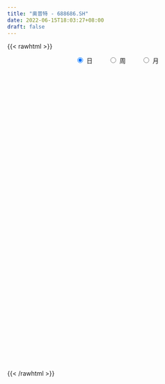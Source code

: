 ```yaml
---
title: "奥普特 - 688686.SH"
date: 2022-06-15T18:03:27+08:00
draft: false
---
```

{{< rawhtml >}}
    <div style="text-align: center">
        <label style="padding: 1rem;"><input style="margin-right: .5rem" type="radio" name="period" value="D" checked onclick="period_change(this)">日</label>
        <label style="padding: 1rem;"><input style="margin-right: .5rem" type="radio" name="period" value="W" onclick="period_change(this)">周</label>
        <label style="padding: 1rem;"><input style="margin-right: .5rem" type="radio" name="period" value="M" onclick="period_change(this)">月</label>
    </div>
    <div id="chart" style="height: 700px;"></div> 
    <script type="text/javascript">
        const D_v = [129041.72,62661.3,40183.64,21875.21,41285.58,20794.41,17945.43,27400.23,20735.8,15714.64,16660.64,13279.46,15153.42,12231.21,9254.57,10518.66,11655.04,10140.25,12284.1,5892.49,6104.56,8802.9,8921.43,9366.75,14450.76,8883.86,6485.71,5726.19,4905.38,6409.66,12415.19,9431.54,7528.2,8249.23,7526.27,7576.06,4544.16,8382.56,6016.47,5689.46,4397.73,9192.12,7535.95,5767.75,3700.4,11781.67,3332.4,3712.0,2626.06,3632.55,2424.26,2604.3,2489.88,3457.02,2343.24,3796.24,1440.36,2004.49,2190.74,2110.84,2119.25,1754.19,4476.03,3640.19,1977.71,3611.03,1423.45,1791.12,2983.39,2169.77,3820.38,4618.38,2662.09,3095.11,10027.67,8935.02,5169.81,3696.57,7262.75,5376.65,7781.89,6767.16,4825.1,5610.87,5864.4,5975.76,4032.63,7340.78,3129.71,3007.65,2644.1,3073.56,3570.49,4450.12,4351.81,6193.19,5947.71,5060.28,4762.73,8066.5,4481.57,3810.69,2955.13,3733.96,3169.57,2418.43,2650.15,4388.27,2578.85,5516.89,4680.65,6659.04,4850.13,4272.58,3366.14,3447.49,6123.15,3478.51,3090.1,7128.72,5481.04,3891.7,6214.6,5378.89,3800.16,3992.85,5135.94,15775.53,7763.5,7075.0,7982.05,5713.21,8111.19,8560.48,5795.95,5612.41,6143.63,7220.48,8824.24,6530.58,4623.72,6844.73,8132.8,7588.41,5168.32,2643.66,3225.88,4204.15,6619.06,5146.61,4627.14,3337.14,4028.54,2800.41,3616.13,3295.38,5903.85,6522.66,3070.65,2129.88,4999.5,4240.45,4597.02,4978.2,3377.05,2982.21,4438.9,2606.77,6194.88,4438.21,2889.52,2530.87,1859.25,2761.92,3478.22,7118.58,2593.83,2273.57,1320.84,2128.8,1527.72,2535.72,1287.54,2208.32,1527.2,2178.31,1568.72,1359.23,2609.06,1745.93,1630.19,2829.21,4636.82,2268.42,10628.2,6002.99,6902.48,3728.44,2341.06,3687.93,4710.26,1876.79,3829.8,5022.76,2618.5,1788.72,1656.02,2929.17,2362.88,2639.19,1878.09,1519.16,1732.49,2083.23,2767.43,7198.29,6518.39,2303.93,2377.12,8960.37,4527.47,4140.35,3928.83,4168.21,3525.96,3702.27,3645.08,5051.84,8512.87,5534.42,2283.57,2441.63,2057.24,3264.84,2318.02,3152.36,1347.59,1591.81,2955.6,1963.22,1518.42,2050.43,1630.46,1741.0,1792.12,6138.42,2645.51,3370.64,4103.53,3391.64,3638.07,2726.08,2177.75,2423.26,2432.23,1428.82,2320.32,2194.89,1912.06,1686.68,1303.23,1623.84,1673.26,1171.04,1568.35,1701.99,1538.44,1617.11,2882.96,2317.04,1132.91,1878.59,4604.09,5059.08,5435.9,10001.3,6840.24,2634.24,2217.13,1627.99,1552.62,3615.36,2457.57,3144.85,3701.87,2417.42,2253.04,2629.06,1539.92,2896.91,2713.04,2248.25,1714.7,2337.67,1412.59,1682.41,2121.95,2188.14,2237.13,2457.49,2897.85,2135.31,2016.14,3105.97,1924.04,1173.63,1824.97,1854.95,1272.32,1208.66,1237.87,1335.62,1582.88,1299.96,1661.95,1550.37,2884.05,2635.15,2376.09,1890.06,2367.2,2984.76,2304.33,1706.64,2776.66,5144.75,3992.22,2669.59,2701.16,3022.81,2075.31,2099.63,2549.66,2147.36,3197.02,2122.51,2123.63,3040.88,7565.7,7876.41,4411.18,6297.51,5648.47,5242.31,5617.91,3866.03,3775.16,3354.35,3277.45,4090.88]
const D_histogram = [0.0,2.6165242165,4.9685414891,6.3373009877,10.0923518657,11.9259705095,12.5449268998,10.5010159543,11.151533313,10.6488981955,8.1555959067,6.8815685685,7.5460521628,6.6931826668,5.371824774,3.5592192405,1.3775598194,-1.2298755839,0.3110935591,-0.423269796,-1.8416737438,-4.0991117621,-5.8281262664,-6.1328400841,-7.8186959037,-8.049556101,-8.630312283,-8.2455840007,-8.1735051516,-6.4969200973,-3.1212930596,-1.5321995452,-0.2326414615,0.7859378465,0.9350415412,0.0697401759,-0.6324824438,-1.4507842481,-1.3230576762,-2.1440646658,-3.5468938867,-7.0707240138,-10.7818052686,-12.1064646112,-12.2882415484,-10.1806925081,-9.0350768961,-8.3033775803,-6.6131202887,-5.8774370234,-5.3855170296,-4.8352575315,-4.5674763176,-5.3750979978,-5.2648060581,-3.445945829,-2.5409808931,-1.8356613549,-1.1733940615,0.0629174006,0.9469646242,1.5502307278,2.7790007424,4.2205864024,4.3938125088,3.07776935,2.600568756,2.4646485045,3.0700014414,4.0629486982,4.6472069576,4.2620871628,4.1949997402,4.1591075615,7.3656201797,9.8706533877,11.5588358721,11.7203608476,10.3767319764,9.1039621918,9.9484254367,8.6859667511,7.573723569,5.6228185819,5.7660811156,4.4871099145,3.8426115353,4.1332718507,4.2132203299,3.8345983468,3.3602654354,2.1271151706,0.991880732,1.3499006833,0.5575174383,0.6287385654,-0.5412383067,-0.2248989246,-0.5067907378,-3.2249749185,-5.4026170822,-6.7116610884,-6.7216414673,-7.5742117318,-7.1507224879,-6.5581008573,-6.9477260422,-5.417006541,-4.7990955944,-2.5992250093,-1.1617906589,1.3619817796,3.4669604319,4.3839054418,4.7330034036,5.371650779,7.0216384357,7.1736140644,6.7375957076,7.4759875626,5.3566786951,3.4200700593,0.8454773601,-0.0488770773,-1.3274946462,-3.383175833,-3.5168254571,-8.2841173681,-11.7129700714,-13.5597661037,-15.2655669011,-15.099521146,-15.0881004151,-12.3816060841,-10.3529522626,-9.4924174742,-8.4513074533,-7.0764220115,-7.0843689398,-5.0024053349,-3.7102248887,-0.8172245999,1.4583481669,3.6959287049,4.5140035016,4.4166280357,5.0423846166,5.5154951048,6.1191247684,5.8042590843,4.2424223029,3.4122157708,1.9397319806,0.7252109237,0.4376608641,-0.3224749169,2.0587785318,4.65212185,5.9925094896,5.7839871877,7.6592524455,9.3036145137,7.5043245723,5.8510746114,4.6709293094,2.528359378,0.5604765713,-0.0626317915,0.3328971021,0.8610190072,1.253699899,0.662468223,0.4329913143,0.3876911319,-1.4507422408,-2.8857953685,-4.9000813516,-5.6398838619,-6.284191679,-5.6328999244,-5.492096895,-5.5710335174,-5.0114329966,-4.8136368395,-4.1393777191,-4.4253494068,-4.1897957933,-3.6620677739,-1.5027220111,-0.8006693562,-0.4426443854,0.5473588349,-0.5102810544,-2.0250966852,-5.4974222254,-8.0729142965,-10.2366492486,-11.2946160849,-11.0352174847,-9.2799680706,-7.8086429745,-6.0723629422,-3.765369452,-1.0841065142,0.6802314253,1.7834767641,2.963124189,3.7608583573,4.300735227,4.8948829563,4.7666243168,4.4188364988,4.1209398699,3.9352045166,3.4599673042,4.5216816071,5.4488330751,5.4131170867,4.8157596172,5.7878427286,5.5198811801,4.3836141113,2.7858690034,1.6189291554,0.5165639713,-0.7682379813,-1.1907981753,-0.6957830616,-0.7980929734,-0.0518858734,0.1577771828,-0.3745988253,-0.2909554504,-0.9155685127,-1.6480536008,-1.5450961736,-1.2860503886,-0.988959485,-1.5084195186,-2.0865359795,-1.8029027033,-1.63190643,-0.8992148487,-0.1979910323,0.2289449389,-0.223703431,-0.742656252,-1.4491307891,-1.5422957574,-1.5764174862,-1.4424295667,-1.4550607681,-1.2939590462,-0.6822928266,-0.0133748539,0.3966542153,0.3712148598,-0.1015405673,-0.0580954344,-0.3454673696,-0.3865479587,-0.6875908914,-0.7998202997,-0.6513435748,-0.2500336523,0.5164706516,0.6568379418,0.4354662818,-0.0600982657,0.1780010928,0.2772133581,0.3811822135,-0.0970128141,-0.6959134128,-1.3023887235,-0.0830218118,1.5003432629,2.4021852716,3.1291591446,3.3796468737,3.4689162458,2.9116735722,2.5544402329,1.5817869356,0.8311023005,0.3444314006,0.0422226695,-0.5223776867,-1.2506464439,-2.4635829675,-2.9831918846,-2.5402497164,-2.2657539793,-2.085640958,-1.8296127352,-1.1848947255,-1.1738722784,-0.9184872643,-1.0783630186,-1.4806574759,-0.6836623909,-0.1975564238,0.2722364079,0.7716507009,1.0370541049,1.0993023479,0.4508983261,0.1960510481,-0.2708223475,-0.2736918045,-0.5669754553,-0.4825301121,-0.5781969955,-0.5653563621,-0.7391605403,-1.0083052691,-1.6730739691,-2.4176007044,-2.288171301,-1.8914160099,-0.6275594917,0.846921977,2.0927581253,2.5763732987,3.1464379529,4.4554101448,5.0663944218,5.1312232358,5.0351972617,4.7993612213,4.4990171455,4.0826826124,3.8065546568,3.2533240167,2.4433360944,1.8437142884,1.4382765718,1.5209697168,2.9401257104,4.2664419772,5.1623932502,6.2250917693,6.6236041571,7.0184685105,5.9039914208,4.6925572594,3.9734928616,3.1245291435,2.436384396,1.3473192192]
const D_fast = [0.0,3.2706552707,6.8648079155,9.817892661,16.0960315054,20.9111427766,24.6663308918,25.247673935,28.6860746219,30.8456640533,30.3912607411,30.8376255451,33.3886221801,34.2090483508,34.2306466515,33.3078459281,31.4705764619,28.5556721626,30.1744146954,29.3342338913,27.4554115076,24.1731955487,20.9871494778,19.149225639,15.5086958436,13.2654466209,10.5271123682,8.8504446504,6.8791472116,6.9315022415,9.5268060143,10.7328496424,11.9742473608,13.1893111303,13.5721752104,12.724308889,11.8639656584,10.6829677921,10.4799299449,9.1229067888,6.8333540963,1.5418429658,-4.8646896062,-9.2159651016,-12.4698024258,-12.9074265127,-14.0205801247,-15.3647252039,-15.3277479845,-16.0614239751,-16.9158832387,-17.5744381234,-18.4485259889,-20.5999221686,-21.8058317434,-20.8484579715,-20.5787382589,-20.3323340594,-19.9634152813,-18.7113744691,-17.5905860895,-16.5997623039,-14.6762421038,-12.1795098432,-10.9078306095,-11.4544314309,-11.2814898358,-10.8012479613,-9.428394664,-7.4197102326,-5.6736502339,-4.9932482379,-4.0115857255,-3.0077010138,2.0402166494,7.0129132043,11.5908046567,14.6824198441,15.932973967,16.9361947304,20.2677643344,21.1767973366,21.9579850467,21.4127847051,22.9975675177,22.8403737953,23.1565282999,24.4805065779,25.6137601396,26.1937877433,26.5595211907,25.8581497185,24.9708854629,25.666380585,25.0133766997,25.2417824681,23.9364960193,24.1966106703,23.7880211726,20.2635932623,16.7352968281,13.7483375497,12.057946804,9.3118236065,7.9476322284,6.9007286447,4.7741719492,4.9506398152,4.3687768633,5.9188411959,7.0658278817,9.9300957651,12.9018145253,14.9147358957,16.4470847083,18.4286447786,21.8340420441,23.779421189,25.027801759,27.6351905047,26.855051311,25.77346019,23.4102368308,22.503663124,20.8931718937,17.9916967486,16.9788407603,10.1405195072,3.7834242861,-1.4533132722,-6.9755057949,-10.5843403263,-14.3449446991,-14.7338518892,-15.2934361334,-16.8060057135,-17.8777225559,-18.2719426169,-20.0509817803,-19.219619509,-18.854995285,-16.1663011461,-13.5261413377,-10.3645786235,-8.4180029514,-7.4112214083,-5.5248686733,-3.6728844089,-1.5394735532,-0.4032744662,-0.9045056719,-0.8816582613,-1.8692090563,-2.9024273823,-3.0805622259,-3.9213167361,-1.0253686545,2.7310051263,5.5695201383,6.8069946333,10.5970730025,14.5673386991,14.6441299008,14.4536485927,14.441235618,12.9307555311,11.1029918672,10.4642255566,10.9429787257,11.6863553826,12.3924612491,11.9668466288,11.8456175488,11.8972401494,9.6961212165,7.5396192467,4.3003129256,2.1505394499,-0.064816287,-0.8217495134,-2.0539707078,-3.5256657096,-4.2189234379,-5.2245364907,-5.5851218,-6.9774308395,-7.7893261743,-8.1771150984,-6.3934498383,-5.8915645225,-5.644200648,-4.517357719,-5.7025678719,-7.723657674,-12.5703387706,-17.1640594158,-21.8869566801,-25.7685775375,-28.2679833086,-28.8327259121,-29.3135615596,-29.0953722629,-27.7297211357,-25.3194848265,-23.3850890307,-21.8359745008,-19.9155460287,-18.177597271,-16.5625365945,-14.7446681261,-13.6812706865,-12.9243493798,-12.1920110412,-11.3939452654,-11.0041906518,-8.812055947,-6.5226962103,-5.205132927,-4.5985504922,-2.1795066986,-1.0674979521,-1.1078614931,-2.0091393502,-2.7713469094,-3.7445711006,-5.2214325485,-5.9416922863,-5.620622938,-5.9224560932,-5.1892204616,-4.9401131096,-5.5661388241,-5.5552343117,-6.4087395022,-7.5532379905,-7.8365546068,-7.8990214189,-7.8491703865,-8.7457352998,-9.8454857555,-10.0125781552,-10.2495584894,-9.7416706203,-9.0899445619,-8.605772356,-9.1143465837,-9.8189634677,-10.887720702,-11.3664596097,-11.79468571,-12.0213051822,-12.3977015757,-12.5600896153,-12.1189966023,-11.4534223431,-10.9442297201,-10.8768653606,-11.3750059295,-11.3460846553,-11.7198234329,-11.8575410116,-12.3304816672,-12.6426661504,-12.6570253193,-12.3182238098,-11.422601843,-11.1180250673,-11.2305301569,-11.7411192708,-11.4585196391,-11.2900040343,-11.0907396256,-11.5931878566,-12.3660668085,-13.2981393001,-12.0995278413,-10.1410769509,-8.6386886243,-7.1294249652,-6.0340255176,-5.0775270842,-4.9068513646,-4.6254746458,-5.2026812091,-5.7455902692,-6.1461533188,-6.4378063826,-7.1330011604,-8.1739315287,-10.0027637941,-11.2681706824,-11.4602909433,-11.752233701,-12.0935309192,-12.2949058802,-11.9464115518,-12.2288571744,-12.2030939763,-12.6325604853,-13.4050193116,-12.7789398243,-12.3422229631,-11.8043710295,-11.1120440612,-10.587377131,-10.250303301,-10.7859827413,-10.9918172573,-11.5263962398,-11.5976886479,-12.0327161625,-12.0689033473,-12.3091194796,-12.4376179368,-12.7962122501,-13.3174332961,-14.4004704883,-15.7493973998,-16.1920108216,-16.268109533,-15.1611428877,-13.4749309247,-11.7059052452,-10.578196747,-9.2215226046,-6.7986978765,-4.921114994,-3.5734803711,-2.4107070298,-1.4467027649,-0.6222925543,-0.0179564343,0.6575542743,0.9176546384,0.7185007397,0.5798075058,0.5339389321,0.9968745063,3.1510619275,5.5439886886,7.7305382742,10.3495097356,12.4039231627,14.5534046437,14.9149254092,14.8766305627,15.1509393802,15.0831079481,15.0040592995,14.2518239276]
const D_slow = [0.0,0.6541310541,1.8962664264,3.4805916733,6.0036796397,8.9851722671,12.1214039921,14.7466579806,17.5345413089,20.1967658578,22.2356648345,23.9560569766,25.8425700173,27.515865684,28.8588218775,29.7486266876,30.0930166425,29.7855477465,29.8633211363,29.7575036873,29.2970852513,28.2723073108,26.8152757442,25.2820657232,23.3273917473,21.315002722,19.1574246512,17.0960286511,15.0526523632,13.4284223388,12.6480990739,12.2650491876,12.2068888223,12.4033732839,12.6371336692,12.6545687131,12.4964481022,12.1337520402,11.8029876211,11.2669714547,10.380247983,8.6125669795,5.9171156624,2.8904995096,-0.1815608775,-2.7267340045,-4.9855032286,-7.0613476236,-8.7146276958,-10.1839869517,-11.5303662091,-12.7391805919,-13.8810496713,-15.2248241708,-16.5410256853,-17.4025121425,-18.0377573658,-18.4966727045,-18.7900212199,-18.7742918697,-18.5375507137,-18.1499930317,-17.4552428462,-16.4000962456,-15.3016431184,-14.5322007809,-13.8820585919,-13.2658964657,-12.4983961054,-11.4826589308,-10.3208571914,-9.2553354007,-8.2065854657,-7.1668085753,-5.3254035304,-2.8577401834,0.0319687846,2.9620589965,5.5562419906,7.8322325386,10.3193388977,12.4908305855,14.3842614777,15.7899661232,17.2314864021,18.3532638807,19.3139167646,20.3472347273,21.4005398097,22.3591893964,23.1992557553,23.7310345479,23.9790047309,24.3164799018,24.4558592613,24.6130439027,24.477734326,24.4215095949,24.2948119104,23.4885681808,22.1379139102,20.4599986381,18.7795882713,16.8860353383,15.0983547164,13.458829502,11.7218979915,10.3676463562,9.1678724576,8.5180662053,8.2276185406,8.5681139855,9.4348540934,10.5308304539,11.7140813048,13.0569939995,14.8124036085,16.6058071246,18.2902060514,20.1592029421,21.4983726159,22.3533901307,22.5647594707,22.5525402014,22.2206665398,21.3748725816,20.4956662173,18.4246368753,15.4963943574,12.1064528315,8.2900611062,4.5151808197,0.743155716,-2.3522458051,-4.9404838707,-7.3135882393,-9.4264151026,-11.1955206055,-12.9666128404,-14.2172141741,-15.1447703963,-15.3490765463,-14.9844895046,-14.0605073283,-12.9320064529,-11.827849444,-10.5672532899,-9.1883795137,-7.6585983216,-6.2075335505,-5.1469279748,-4.2938740321,-3.8089410369,-3.627638306,-3.51822309,-3.5988418192,-3.0841471863,-1.9211167238,-0.4229893513,1.0230074456,2.937820557,5.2637241854,7.1398053285,8.6025739813,9.7703063086,10.4023961531,10.542515296,10.5268573481,10.6100816236,10.8253363754,11.1387613501,11.3043784059,11.4126262345,11.5095490175,11.1468634573,10.4254146151,9.2003942772,7.7904233118,6.219375392,4.8111504109,3.4381261872,2.0453678078,0.7925095587,-0.4108996512,-1.445744081,-2.5520814327,-3.599530381,-4.5150473245,-4.8907278272,-5.0908951663,-5.2015562626,-5.0647165539,-5.1922868175,-5.6985609888,-7.0729165452,-9.0911451193,-11.6503074314,-14.4739614527,-17.2327658239,-19.5527578415,-21.5049185851,-23.0230093207,-23.9643516837,-24.2353783122,-24.0653204559,-23.6194512649,-22.8786702177,-21.9384556283,-20.8632718216,-19.6395510825,-18.4478950033,-17.3431858786,-16.3129509111,-15.329149782,-14.4641579559,-13.3337375541,-11.9715292854,-10.6182500137,-9.4143101094,-7.9673494272,-6.5873791322,-5.4914756044,-4.7950083536,-4.3902760647,-4.2611350719,-4.4531945672,-4.750894111,-4.9248398764,-5.1243631198,-5.1373345881,-5.0978902924,-5.1915399988,-5.2642788614,-5.4931709895,-5.9051843897,-6.2914584331,-6.6129710303,-6.8602109015,-7.2373157812,-7.758949776,-8.2096754519,-8.6176520594,-8.8424557716,-8.8919535296,-8.8347172949,-8.8906431527,-9.0763072157,-9.4385899129,-9.8241638523,-10.2182682238,-10.5788756155,-10.9426408075,-11.2661305691,-11.4367037757,-11.4400474892,-11.3408839354,-11.2480802204,-11.2734653623,-11.2879892209,-11.3743560633,-11.4709930529,-11.6428907758,-11.8428458507,-12.0056817444,-12.0681901575,-11.9390724946,-11.7748630091,-11.6659964387,-11.6810210051,-11.6365207319,-11.5672173924,-11.471921839,-11.4961750425,-11.6701533957,-11.9957505766,-12.0165060295,-11.6414202138,-11.0408738959,-10.2585841098,-9.4136723914,-8.5464433299,-7.8185249369,-7.1799148786,-6.7844681447,-6.5766925696,-6.4905847195,-6.4800290521,-6.6106234738,-6.9232850847,-7.5391808266,-8.2849787978,-8.9200412269,-9.4864797217,-10.0078899612,-10.465293145,-10.7615168264,-11.054984896,-11.284606712,-11.5541974667,-11.9243618357,-12.0952774334,-12.1446665393,-12.0766074374,-11.8836947621,-11.6244312359,-11.3496056489,-11.2368810674,-11.1878683054,-11.2555738922,-11.3239968434,-11.4657407072,-11.5863732352,-11.7309224841,-11.8722615746,-12.0570517097,-12.309128027,-12.7273965193,-13.3317966954,-13.9038395206,-14.3766935231,-14.533583396,-14.3218529017,-13.7986633704,-13.1545700457,-12.3679605575,-11.2541080213,-9.9875094158,-8.7047036069,-7.4459042915,-6.2460639861,-5.1213096998,-4.1006390467,-3.1490003825,-2.3356693783,-1.7248353547,-1.2639067826,-0.9043376397,-0.5240952105,0.2109362171,1.2775467114,2.568145024,4.1244179663,5.7803190056,7.5349361332,9.0109339884,10.1840733033,11.1774465187,11.9585788045,12.5676749035,12.9045047083]
const D_data = [['2020-12-31', 200.11, 216.8, 200.11, 238.8],['2021-01-04', 222.0, 257.8, 221.0, 277.77],['2021-01-05', 263.0, 271.2, 262.8, 297.77],['2021-01-06', 272.43, 273.9, 263.13, 295.0],['2021-01-07', 263.0, 325.0, 263.0, 337.99],['2021-01-08', 322.99, 326.0, 302.26, 337.99],['2021-01-11', 330.1, 328.77, 306.1, 332.99],['2021-01-12', 326.0, 302.7, 295.0, 326.0],['2021-01-13', 303.0, 343.7, 300.0, 344.47],['2021-01-14', 338.0, 341.1, 323.28, 357.1],['2021-01-15', 344.0, 318.6, 310.13, 358.16],['2021-01-18', 315.0, 333.0, 305.0, 334.27],['2021-01-19', 328.99, 365.0, 320.0, 368.0],['2021-01-20', 360.0, 355.0, 346.0, 371.3],['2021-01-21', 354.83, 352.1, 343.06, 368.58],['2021-01-22', 354.97, 345.21, 333.0, 367.9],['2021-01-25', 340.02, 336.0, 325.08, 347.79],['2021-01-26', 336.8, 322.0, 307.2, 342.6],['2021-01-27', 319.0, 375.0, 315.0, 377.04],['2021-01-28', 371.44, 352.88, 347.1, 377.0],['2021-01-29', 357.8, 341.77, 326.0, 358.45],['2021-02-01', 340.98, 323.0, 317.4, 342.9],['2021-02-02', 325.41, 318.75, 315.1, 335.8],['2021-02-03', 315.56, 330.0, 311.94, 333.02],['2021-02-04', 333.0, 305.15, 280.38, 333.0],['2021-02-05', 299.99, 315.0, 290.0, 322.87],['2021-02-08', 314.0, 304.6, 295.0, 315.0],['2021-02-09', 306.0, 311.98, 303.01, 324.89],['2021-02-10', 316.68, 305.0, 295.55, 317.0],['2021-02-18', 304.0, 326.0, 300.0, 337.0],['2021-02-19', 332.0, 359.01, 330.0, 375.0],['2021-02-22', 363.12, 350.0, 329.1, 373.12],['2021-02-23', 349.52, 355.25, 335.23, 367.88],['2021-02-24', 348.31, 360.0, 340.63, 373.0],['2021-02-25', 353.0, 354.75, 346.0, 363.0],['2021-02-26', 348.8, 342.3, 333.41, 352.98],['2021-03-01', 339.44, 341.66, 334.0, 356.33],['2021-03-02', 342.1, 337.0, 335.22, 346.9],['2021-03-03', 337.0, 347.58, 314.0, 350.0],['2021-03-04', 347.0, 334.06, 324.39, 347.58],['2021-03-05', 332.0, 319.99, 318.04, 343.0],['2021-03-08', 310.01, 277.12, 272.87, 324.0],['2021-03-09', 275.0, 249.0, 242.11, 279.99],['2021-03-10', 254.87, 256.68, 246.8, 262.16],['2021-03-11', 258.47, 257.31, 247.43, 260.02],['2021-03-12', 258.43, 282.0, 258.43, 282.97],['2021-03-15', 276.34, 270.5, 263.6, 276.34],['2021-03-16', 270.51, 262.58, 258.11, 272.97],['2021-03-17', 258.8, 274.05, 252.33, 276.0],['2021-03-18', 273.99, 262.3, 256.7, 274.99],['2021-03-19', 260.35, 256.5, 250.0, 262.49],['2021-03-22', 252.01, 254.22, 245.13, 262.19],['2021-03-23', 256.25, 247.22, 246.75, 259.99],['2021-03-24', 245.43, 226.2, 222.9, 250.97],['2021-03-25', 224.96, 229.27, 218.05, 232.99],['2021-03-26', 225.0, 250.0, 225.0, 252.0],['2021-03-29', 250.0, 241.0, 240.12, 250.0],['2021-03-30', 244.08, 238.5, 234.03, 245.01],['2021-03-31', 238.4, 237.8, 235.22, 247.9],['2021-04-01', 240.99, 247.02, 239.99, 248.88],['2021-04-02', 248.99, 246.1, 244.51, 250.93],['2021-04-06', 250.0, 245.0, 241.95, 252.99],['2021-04-07', 247.0, 257.01, 241.9, 259.99],['2021-04-08', 261.0, 267.32, 253.06, 271.93],['2021-04-09', 271.98, 257.0, 254.0, 271.98],['2021-04-12', 263.0, 236.1, 235.62, 263.0],['2021-04-13', 236.54, 242.0, 233.36, 245.0],['2021-04-14', 242.0, 244.71, 236.02, 247.37],['2021-04-15', 245.0, 255.66, 240.01, 258.0],['2021-04-16', 259.0, 266.01, 251.08, 268.49],['2021-04-19', 268.21, 267.11, 256.31, 270.46],['2021-04-20', 269.87, 257.68, 257.02, 276.86],['2021-04-21', 255.0, 262.59, 250.09, 266.31],['2021-04-22', 261.9, 264.96, 256.13, 267.51],['2021-04-23', 285.0, 317.95, 285.0, 317.95],['2021-04-26', 325.0, 331.0, 314.95, 334.9],['2021-04-27', 329.0, 340.55, 322.06, 345.0],['2021-04-28', 337.0, 336.0, 333.32, 348.88],['2021-04-29', 337.36, 323.41, 321.54, 344.0],['2021-04-30', 325.99, 325.98, 320.51, 335.0],['2021-05-06', 332.5, 360.31, 330.18, 375.5],['2021-05-07', 363.91, 341.88, 335.97, 369.99],['2021-05-10', 339.6, 345.77, 333.7, 354.69],['2021-05-11', 336.86, 334.4, 326.63, 346.66],['2021-05-12', 329.85, 362.68, 329.85, 368.0],['2021-05-13', 356.01, 348.43, 343.0, 360.0],['2021-05-14', 348.43, 357.2, 348.0, 360.79],['2021-05-17', 361.02, 374.0, 355.12, 386.98],['2021-05-18', 372.0, 378.7, 370.14, 382.55],['2021-05-19', 375.15, 378.5, 367.31, 391.87],['2021-05-20', 376.0, 381.13, 375.0, 388.0],['2021-05-21', 384.99, 372.54, 367.39, 384.99],['2021-05-24', 374.0, 372.0, 356.58, 375.6],['2021-05-25', 370.0, 393.0, 370.0, 397.14],['2021-05-26', 393.54, 381.65, 380.0, 395.99],['2021-05-27', 382.88, 394.5, 380.0, 412.68],['2021-05-28', 397.59, 379.5, 377.01, 397.59],['2021-05-31', 379.5, 399.0, 373.0, 401.0],['2021-06-01', 399.01, 394.78, 389.3, 413.0],['2021-06-02', 395.41, 358.01, 355.6, 396.0],['2021-06-03', 358.08, 351.29, 349.11, 363.35],['2021-06-04', 347.77, 350.89, 343.37, 364.8],['2021-06-07', 350.89, 361.0, 348.17, 365.0],['2021-06-08', 362.01, 344.9, 342.0, 366.0],['2021-06-09', 343.98, 356.1, 340.0, 361.8],['2021-06-10', 350.08, 357.51, 350.08, 366.99],['2021-06-11', 360.5, 342.12, 341.04, 360.5],['2021-06-15', 342.11, 365.9, 342.11, 373.57],['2021-06-16', 365.94, 357.58, 356.0, 370.0],['2021-06-17', 355.0, 383.35, 355.0, 389.87],['2021-06-18', 387.98, 383.35, 376.97, 390.0],['2021-06-21', 383.77, 409.0, 383.0, 412.27],['2021-06-22', 408.99, 419.54, 398.99, 420.27],['2021-06-23', 418.21, 417.43, 407.3, 428.88],['2021-06-24', 415.0, 419.0, 413.0, 430.6],['2021-06-25', 418.0, 431.14, 410.0, 436.0],['2021-06-28', 431.17, 457.0, 427.5, 462.75],['2021-06-29', 454.26, 451.06, 441.51, 460.31],['2021-06-30', 456.0, 451.0, 443.48, 459.21],['2021-07-01', 452.45, 475.0, 440.78, 482.0],['2021-07-02', 470.75, 443.56, 433.11, 475.0],['2021-07-05', 439.76, 441.5, 434.02, 453.4],['2021-07-06', 441.5, 426.18, 411.55, 458.06],['2021-07-07', 427.99, 441.37, 421.02, 447.8],['2021-07-08', 446.19, 433.3, 426.01, 446.19],['2021-07-09', 427.0, 415.73, 409.11, 432.9],['2021-07-12', 415.73, 434.1, 405.11, 440.0],['2021-07-13', 434.0, 360.75, 349.58, 439.0],['2021-07-14', 359.11, 349.67, 343.12, 360.74],['2021-07-15', 349.02, 347.0, 339.25, 354.97],['2021-07-16', 347.33, 329.0, 324.51, 348.97],['2021-07-19', 327.0, 337.0, 327.0, 345.87],['2021-07-20', 335.0, 323.79, 317.0, 337.21],['2021-07-21', 323.67, 353.8, 321.0, 354.85],['2021-07-22', 353.0, 348.5, 336.2, 355.01],['2021-07-23', 348.0, 332.85, 326.0, 348.04],['2021-07-26', 335.8, 331.87, 321.0, 335.8],['2021-07-27', 326.0, 334.9, 325.02, 353.0],['2021-07-28', 335.47, 313.86, 310.4, 336.8],['2021-07-29', 320.6, 338.89, 320.6, 342.0],['2021-07-30', 341.66, 332.55, 326.26, 343.0],['2021-08-02', 334.0, 359.98, 333.0, 362.0],['2021-08-03', 358.44, 364.36, 354.8, 380.59],['2021-08-04', 365.84, 376.13, 363.01, 393.0],['2021-08-05', 373.29, 368.0, 361.8, 381.71],['2021-08-06', 368.0, 360.3, 358.88, 372.82],['2021-08-09', 360.0, 373.0, 351.11, 375.52],['2021-08-10', 372.0, 376.9, 366.35, 381.8],['2021-08-11', 373.0, 384.93, 371.5, 392.59],['2021-08-12', 385.0, 378.0, 377.09, 397.0],['2021-08-13', 378.0, 360.5, 355.54, 378.0],['2021-08-16', 358.02, 365.58, 353.25, 370.0],['2021-08-17', 363.5, 352.85, 345.47, 365.77],['2021-08-18', 349.34, 349.33, 341.18, 355.69],['2021-08-19', 350.0, 356.83, 339.8, 358.5],['2021-08-20', 363.09, 347.6, 341.1, 364.02],['2021-08-23', 353.89, 391.6, 348.3, 393.0],['2021-08-24', 396.61, 410.1, 385.02, 411.98],['2021-08-25', 400.11, 409.18, 400.11, 416.85],['2021-08-26', 407.01, 397.61, 393.72, 410.29],['2021-08-27', 403.77, 433.94, 398.05, 438.0],['2021-08-30', 434.0, 448.0, 420.0, 462.5],['2021-08-31', 439.8, 412.05, 407.73, 447.1],['2021-09-01', 417.55, 411.0, 393.2, 424.6],['2021-09-02', 408.0, 414.78, 402.2, 429.98],['2021-09-03', 409.33, 398.03, 393.86, 419.11],['2021-09-06', 404.55, 391.8, 389.5, 406.99],['2021-09-07', 392.99, 403.33, 390.0, 406.0],['2021-09-08', 400.29, 417.1, 400.0, 435.0],['2021-09-09', 417.12, 423.28, 414.55, 437.93],['2021-09-10', 424.55, 426.5, 413.0, 433.0],['2021-09-13', 425.01, 416.0, 411.0, 432.57],['2021-09-14', 409.0, 420.37, 409.0, 435.0],['2021-09-15', 420.0, 423.9, 419.2, 435.9],['2021-09-16', 419.08, 397.5, 395.51, 427.86],['2021-09-17', 398.98, 393.47, 350.85, 416.43],['2021-09-22', 379.0, 375.12, 374.01, 389.0],['2021-09-23', 384.0, 380.6, 371.8, 384.0],['2021-09-24', 380.6, 374.25, 372.45, 383.99],['2021-09-27', 379.98, 386.51, 370.0, 395.96],['2021-09-28', 383.0, 378.38, 375.49, 392.25],['2021-09-29', 365.12, 371.74, 365.12, 386.0],['2021-09-30', 371.64, 377.0, 369.0, 379.0],['2021-10-08', 384.98, 370.6, 362.0, 384.98],['2021-10-11', 370.7, 375.21, 370.7, 387.94],['2021-10-12', 380.99, 360.5, 358.05, 385.44],['2021-10-13', 361.0, 363.0, 360.5, 378.0],['2021-10-14', 366.0, 365.0, 357.39, 373.98],['2021-10-15', 365.68, 390.0, 360.11, 393.0],['2021-10-18', 391.56, 377.86, 374.0, 392.22],['2021-10-19', 375.0, 375.19, 369.1, 389.6],['2021-10-20', 379.0, 386.08, 372.54, 397.56],['2021-10-21', 383.58, 359.51, 345.56, 383.58],['2021-10-22', 359.0, 345.0, 343.65, 361.29],['2021-10-25', 320.0, 302.99, 290.33, 320.0],['2021-10-26', 298.2, 291.21, 290.91, 301.99],['2021-10-27', 291.22, 274.67, 272.27, 293.4],['2021-10-28', 276.55, 269.27, 267.0, 279.24],['2021-10-29', 269.83, 272.38, 266.0, 274.88],['2021-11-01', 274.0, 285.81, 272.01, 291.8],['2021-11-02', 288.0, 281.21, 278.0, 291.11],['2021-11-03', 281.77, 284.48, 280.01, 288.0],['2021-11-04', 283.78, 295.3, 283.32, 298.9],['2021-11-05', 296.76, 308.14, 296.76, 312.54],['2021-11-08', 308.15, 305.1, 298.88, 310.0],['2021-11-09', 304.32, 302.18, 301.16, 311.54],['2021-11-10', 303.5, 307.92, 301.6, 310.72],['2021-11-11', 303.36, 308.0, 300.51, 312.5],['2021-11-12', 307.04, 308.58, 303.0, 311.93],['2021-11-15', 311.0, 313.14, 304.51, 324.39],['2021-11-16', 319.98, 306.51, 305.0, 319.98],['2021-11-17', 305.01, 303.6, 302.69, 309.54],['2021-11-18', 303.24, 303.5, 301.68, 311.32],['2021-11-19', 300.08, 304.57, 296.1, 307.33],['2021-11-22', 305.03, 299.99, 298.41, 308.0],['2021-11-23', 308.0, 322.07, 302.15, 329.88],['2021-11-24', 322.01, 327.98, 314.99, 337.0],['2021-11-25', 333.18, 321.08, 319.0, 333.18],['2021-11-26', 316.26, 315.0, 312.08, 320.94],['2021-11-29', 318.0, 338.71, 318.0, 345.0],['2021-11-30', 344.07, 328.58, 327.28, 346.0],['2021-12-01', 328.56, 317.0, 313.6, 329.55],['2021-12-02', 320.0, 305.94, 305.03, 320.0],['2021-12-03', 309.99, 304.95, 300.38, 315.59],['2021-12-06', 305.85, 299.84, 291.04, 306.99],['2021-12-07', 297.78, 290.35, 286.01, 304.67],['2021-12-08', 293.96, 295.08, 286.01, 295.54],['2021-12-09', 298.93, 305.33, 295.0, 307.82],['2021-12-10', 303.88, 297.59, 297.06, 309.64],['2021-12-13', 298.0, 308.9, 295.04, 312.0],['2021-12-14', 308.8, 304.08, 302.0, 308.8],['2021-12-15', 304.33, 293.08, 293.08, 304.91],['2021-12-16', 293.0, 298.57, 288.5, 299.6],['2021-12-17', 299.02, 286.97, 285.0, 299.1],['2021-12-20', 282.0, 280.09, 279.52, 291.45],['2021-12-21', 280.09, 286.7, 273.0, 290.0],['2021-12-22', 286.7, 287.58, 283.39, 289.95],['2021-12-23', 287.58, 287.69, 282.86, 289.6],['2021-12-24', 286.95, 274.84, 274.58, 288.34],['2021-12-27', 278.59, 268.61, 268.05, 278.59],['2021-12-28', 270.37, 275.91, 267.99, 276.99],['2021-12-29', 276.0, 273.15, 271.81, 276.85],['2021-12-30', 271.03, 280.38, 270.98, 283.9],['2021-12-31', 284.1, 282.17, 277.17, 288.45],['2022-01-04', 282.0, 280.54, 280.0, 287.51],['2022-01-05', 279.17, 268.18, 258.09, 280.39],['2022-01-06', 267.99, 263.04, 260.16, 271.66],['2022-01-07', 263.42, 255.16, 255.0, 269.43],['2022-01-10', 252.11, 258.1, 247.57, 260.29],['2022-01-11', 255.01, 255.81, 253.27, 258.48],['2022-01-12', 252.52, 255.49, 250.0, 259.58],['2022-01-13', 257.0, 251.28, 249.33, 257.47],['2022-01-14', 250.25, 251.17, 248.55, 255.1],['2022-01-17', 252.98, 256.5, 250.26, 258.0],['2022-01-18', 255.84, 258.78, 253.08, 266.28],['2022-01-19', 258.93, 256.99, 252.17, 261.47],['2022-01-20', 257.77, 251.27, 247.0, 261.39],['2022-01-21', 249.96, 242.81, 242.04, 250.98],['2022-01-24', 237.67, 246.44, 237.67, 249.99],['2022-01-25', 247.44, 239.85, 239.85, 247.99],['2022-01-26', 245.0, 240.12, 235.56, 245.0],['2022-01-27', 243.0, 233.85, 233.0, 243.01],['2022-01-28', 233.85, 232.82, 226.0, 236.06],['2022-02-07', 237.48, 233.9, 232.0, 238.2],['2022-02-08', 234.61, 236.48, 232.0, 238.88],['2022-02-09', 236.45, 242.62, 236.45, 246.76],['2022-02-10', 241.01, 236.01, 235.12, 242.7],['2022-02-11', 235.89, 230.02, 230.0, 237.38],['2022-02-14', 226.0, 223.12, 219.5, 234.56],['2022-02-15', 223.12, 230.0, 219.08, 231.6],['2022-02-16', 230.66, 227.7, 225.1, 232.01],['2022-02-17', 225.33, 226.93, 222.0, 230.18],['2022-02-18', 227.7, 217.09, 213.0, 227.99],['2022-02-21', 217.0, 210.68, 206.61, 217.0],['2022-02-22', 210.34, 204.82, 200.0, 211.12],['2022-02-23', 206.06, 227.1, 206.06, 233.44],['2022-02-24', 226.0, 238.15, 223.08, 241.99],['2022-02-25', 238.15, 236.3, 234.0, 241.5],['2022-02-28', 237.7, 239.23, 231.51, 240.94],['2022-03-01', 238.37, 237.12, 236.21, 240.78],['2022-03-02', 238.0, 237.49, 232.68, 239.95],['2022-03-03', 238.88, 229.51, 228.13, 238.88],['2022-03-04', 225.0, 230.66, 225.0, 237.27],['2022-03-07', 228.98, 220.0, 219.68, 228.98],['2022-03-08', 221.84, 218.12, 216.16, 226.93],['2022-03-09', 219.03, 217.61, 213.1, 224.64],['2022-03-10', 219.66, 217.01, 216.71, 224.98],['2022-03-11', 212.66, 210.24, 203.0, 214.88],['2022-03-14', 210.24, 203.0, 200.02, 210.24],['2022-03-15', 204.0, 189.13, 189.13, 204.9],['2022-03-16', 190.6, 189.8, 180.89, 196.8],['2022-03-17', 194.94, 198.21, 193.01, 201.91],['2022-03-18', 198.8, 194.8, 189.31, 198.8],['2022-03-21', 194.8, 191.71, 189.1, 196.6],['2022-03-22', 190.3, 190.81, 189.99, 194.27],['2022-03-23', 193.5, 195.4, 189.7, 199.87],['2022-03-24', 192.09, 186.73, 186.72, 193.0],['2022-03-25', 189.0, 188.08, 186.88, 196.68],['2022-03-28', 185.0, 180.7, 178.34, 185.0],['2022-03-29', 179.28, 173.43, 173.0, 180.72],['2022-03-30', 170.43, 186.95, 170.43, 186.95],['2022-03-31', 188.64, 184.45, 181.38, 189.0],['2022-04-01', 184.82, 185.14, 180.03, 188.8],['2022-04-06', 184.4, 186.85, 183.2, 189.88],['2022-04-07', 185.48, 185.04, 184.0, 188.21],['2022-04-08', 188.78, 182.6, 181.07, 188.78],['2022-04-11', 179.33, 171.11, 170.84, 181.48],['2022-04-12', 170.01, 172.25, 167.76, 173.16],['2022-04-13', 173.88, 166.0, 166.0, 174.0],['2022-04-14', 169.0, 168.71, 163.69, 171.11],['2022-04-15', 164.01, 162.3, 161.12, 166.17],['2022-04-18', 165.0, 164.4, 155.0, 165.49],['2022-04-19', 163.99, 160.02, 159.8, 166.97],['2022-04-20', 156.0, 159.01, 156.0, 162.49],['2022-04-21', 160.93, 154.0, 152.69, 160.93],['2022-04-22', 153.98, 149.16, 149.0, 159.34],['2022-04-25', 146.54, 138.8, 138.19, 149.49],['2022-04-26', 142.7, 130.47, 129.16, 142.7],['2022-04-27', 125.22, 135.92, 125.22, 139.97],['2022-04-28', 137.62, 137.0, 133.83, 138.89],['2022-04-29', 144.88, 149.3, 136.71, 150.84],['2022-05-05', 145.14, 157.4, 145.14, 160.53],['2022-05-06', 155.0, 161.09, 151.15, 165.0],['2022-05-09', 161.09, 156.18, 155.0, 162.57],['2022-05-10', 150.08, 160.6, 150.02, 163.97],['2022-05-11', 164.0, 176.33, 160.77, 185.0],['2022-05-12', 174.0, 175.1, 171.04, 183.88],['2022-05-13', 173.0, 172.85, 170.62, 179.1],['2022-05-16', 173.74, 173.68, 171.19, 181.04],['2022-05-17', 169.28, 174.0, 169.09, 177.07],['2022-05-18', 175.0, 174.66, 174.01, 178.99],['2022-05-19', 171.75, 174.05, 170.5, 175.13],['2022-05-20', 174.05, 176.58, 170.1, 178.45],['2022-05-23', 176.98, 173.3, 170.53, 178.96],['2022-05-24', 173.6, 168.38, 167.03, 178.22],['2022-05-25', 166.06, 168.7, 165.98, 170.5],['2022-05-26', 169.38, 169.57, 163.0, 171.8],['2022-05-27', 169.66, 175.9, 169.38, 177.5],['2022-05-30', 176.11, 198.5, 175.91, 201.93],['2022-05-31', 197.0, 207.79, 195.76, 213.0],['2022-06-01', 205.08, 212.49, 202.85, 216.0],['2022-06-02', 208.0, 224.95, 207.79, 240.01],['2022-06-06', 227.38, 226.46, 221.96, 234.54],['2022-06-07', 226.69, 235.0, 221.03, 238.81],['2022-06-08', 227.7, 220.5, 216.06, 232.81],['2022-06-09', 216.88, 218.6, 214.0, 222.78],['2022-06-10', 216.01, 224.54, 216.01, 226.4],['2022-06-13', 222.29, 223.16, 220.21, 228.28],['2022-06-14', 218.59, 224.99, 215.8, 225.26],['2022-06-15', 225.36, 218.48, 217.15, 234.4]]
const W_v = [129041.72,186800.14,98456.74,60437.32,46076.44,50425.7,17117.28,18824.85,40311.3,29030.38,37977.89,15727.27,14690.68,9865.68,11848.12,11978.76,24223.63,30440.8,14549.05,26308.76,19195.8,24513.32,26181.77,14927.24,17164.66,22595.38,25301.52,23278.2,43732.02,33793.24,33342.65,30377.92,23822.84,17077.6,22626.54,20174.93,20568.28,17748.84,6188.24,7479.78,2208.32,9242.52,13110.57,29603.17,19127.54,11355.29,9852.16,21165.16,25725.23,24438.02,15581.7,11365.38,8903.53,13946.69,16037.07,10799.52,8199.07,7596.93,12815.59,29970.76,11470.67,14146.24,11112.82,9742.76,11743.92,6203.64,7398.77,7430.78,12152.55,5289.09,16289.86,12448.57,12631.4,26150.8,24149.88,10722.68]
const W_histogram = [0.0,6.9688888889,10.4833985438,13.7950787744,14.8568631286,12.9300679516,10.2718467919,11.3560873862,10.1901248155,7.2942959062,2.4487382809,-2.5733579423,-6.2244377399,-8.6446826883,-9.202386554,-8.6630912785,-4.7050516981,-1.6032062483,1.3052884892,3.9001373844,6.1547600263,7.5291244336,5.9925588801,3.9645123228,4.9165758111,8.0940438041,10.2241053725,8.9940477654,1.9430545548,-2.6105882323,-5.6191239225,-5.6986114155,-5.683249728,-6.4323018171,-1.2732816296,-0.480447896,1.6438593355,0.5628156525,-1.5905706229,-2.8974970874,-4.1826953381,-3.7308736143,-6.3153607975,-12.4157143818,-13.4550979683,-13.4912503984,-13.1499411207,-11.6384397122,-10.7531793448,-10.1106633542,-9.8389779233,-9.8879037538,-8.8707894681,-9.4101009536,-9.4061482158,-9.3193398729,-9.2679320102,-8.7614348731,-8.6227518643,-6.6511249072,-5.204709823,-5.0946733194,-5.4985975586,-5.6344656137,-5.3411259616,-4.756444011,-5.1423651575,-5.6477559338,-5.3411635864,-3.7860586495,-1.5232167161,0.5556150208,2.1274346801,6.4678751756,9.1449372628,10.2576770079]
const W_fast = [0.0,8.7111111111,14.846470402,21.6069203262,26.3829204625,27.6886422735,27.5983828117,31.5216452526,32.9032138858,31.830958953,27.5975858979,21.9321501892,16.7249609566,12.1435453361,9.2852448319,7.6587672878,10.4405439437,13.1415878314,16.3764046912,19.9462879325,23.739600581,26.9962460967,26.9578202632,25.9209017866,28.1021092276,33.3030881717,37.9891760832,39.0076304175,32.4424008456,27.2361110004,22.8227943296,21.3186539827,19.9132032382,17.5560756948,22.3967754749,23.0694972345,25.6047692999,24.6644295301,22.113400599,20.0820998626,17.7512277773,17.2703310976,13.107003715,3.9027215352,-0.5004365433,-3.909401573,-6.8555775755,-8.2536860951,-10.0567205638,-11.9418704118,-14.1299294617,-16.6508312307,-17.851414312,-20.7432510359,-23.090835352,-25.3338619774,-27.5994371172,-29.2832986984,-31.3003036557,-30.9914579253,-30.846220297,-32.0098521232,-33.7884257521,-35.3329102105,-36.3748520488,-36.9792811011,-38.6507935369,-40.5681232967,-41.5968218458,-40.9882315713,-39.1061938169,-36.8884583249,-34.7847799955,-28.8273707061,-23.8640743033,-20.1869153061]
const W_slow = [0.0,1.7422222222,4.3630718582,7.8118415518,11.5260573339,14.7585743219,17.3265360198,20.1655578664,22.7130890703,24.5366630468,25.148847617,24.5055081315,22.9493986965,20.7882280244,18.4876313859,16.3218585663,15.1455956418,14.7447940797,15.071116202,16.0461505481,17.5848405547,19.4671216631,20.9652613831,21.9563894638,23.1855334166,25.2090443676,27.7650707107,30.0135826521,30.4993462908,29.8466992327,28.4419182521,27.0172653982,25.5964529662,23.9883775119,23.6700571045,23.5499451305,23.9609099644,24.1016138775,23.7039712218,22.97959695,21.9339231154,21.0012047119,19.4223645125,16.318435917,12.954661425,9.5818488254,6.2943635452,3.3847536172,0.696458781,-1.8312070576,-4.2909515384,-6.7629274769,-8.9806248439,-11.3331500823,-13.6846871362,-16.0145221045,-18.331505107,-20.5218638253,-22.6775517914,-24.3403330182,-25.6415104739,-26.9151788038,-28.2898281934,-29.6984445969,-31.0337260873,-32.22283709,-33.5084283794,-34.9203673628,-36.2556582594,-37.2021729218,-37.5829771008,-37.4440733456,-36.9122146756,-35.2952458817,-33.009011566,-30.444592314]
const W_data = [['2020-12-31', 200.11, 216.8, 200.11, 238.8],['2021-01-08', 222.0, 326.0, 221.0, 337.99],['2021-01-15', 330.1, 318.6, 295.0, 358.16],['2021-01-22', 315.0, 345.21, 305.0, 371.3],['2021-01-29', 340.02, 341.77, 307.2, 377.04],['2021-02-05', 340.98, 315.0, 280.38, 342.9],['2021-02-10', 314.0, 305.0, 295.0, 324.89],['2021-02-19', 304.0, 359.01, 300.0, 375.0],['2021-02-26', 363.12, 342.3, 329.1, 373.12],['2021-03-05', 339.44, 319.99, 314.0, 356.33],['2021-03-12', 310.01, 282.0, 242.11, 324.0],['2021-03-19', 276.34, 256.5, 250.0, 276.34],['2021-03-26', 252.01, 250.0, 218.05, 262.19],['2021-04-02', 250.0, 246.1, 234.03, 250.93],['2021-04-09', 250.0, 257.0, 241.9, 271.98],['2021-04-16', 263.0, 266.01, 233.36, 268.49],['2021-04-23', 268.21, 317.95, 250.09, 317.95],['2021-04-30', 325.0, 325.98, 314.95, 348.88],['2021-05-07', 332.5, 341.88, 330.18, 375.5],['2021-05-14', 339.6, 357.2, 326.63, 368.0],['2021-05-21', 361.02, 372.54, 355.12, 391.87],['2021-05-28', 374.0, 379.5, 356.58, 412.68],['2021-06-04', 379.5, 350.89, 343.37, 413.0],['2021-06-11', 350.89, 342.12, 340.0, 366.99],['2021-06-18', 342.11, 383.35, 342.11, 390.0],['2021-06-25', 383.77, 431.14, 383.0, 436.0],['2021-07-02', 431.17, 443.56, 427.5, 482.0],['2021-07-09', 439.76, 415.73, 409.11, 458.06],['2021-07-16', 415.73, 329.0, 324.51, 440.0],['2021-07-23', 327.0, 332.85, 317.0, 355.01],['2021-07-30', 335.8, 332.55, 310.4, 353.0],['2021-08-06', 334.0, 360.3, 333.0, 393.0],['2021-08-13', 360.0, 360.5, 351.11, 397.0],['2021-08-20', 358.02, 347.6, 339.8, 370.0],['2021-08-27', 353.89, 433.94, 348.3, 438.0],['2021-09-03', 434.0, 398.03, 393.2, 462.5],['2021-09-10', 404.55, 426.5, 389.5, 437.93],['2021-09-17', 425.01, 393.47, 350.85, 435.9],['2021-09-24', 379.0, 374.25, 371.8, 389.0],['2021-09-30', 379.98, 377.0, 365.12, 395.96],['2021-10-08', 384.98, 370.6, 362.0, 384.98],['2021-10-15', 370.7, 390.0, 357.39, 393.0],['2021-10-22', 391.56, 345.0, 343.65, 397.56],['2021-10-29', 320.0, 272.38, 266.0, 320.0],['2021-11-05', 274.0, 308.14, 272.01, 312.54],['2021-11-12', 308.15, 308.58, 298.88, 312.5],['2021-11-19', 311.0, 304.57, 296.1, 324.39],['2021-11-26', 305.03, 315.0, 298.41, 337.0],['2021-12-03', 318.0, 304.95, 300.38, 346.0],['2021-12-10', 305.85, 297.59, 286.01, 309.64],['2021-12-17', 298.0, 286.97, 285.0, 312.0],['2021-12-24', 282.0, 274.84, 273.0, 291.45],['2021-12-31', 278.59, 282.17, 267.99, 288.45],['2022-01-07', 282.0, 255.16, 255.0, 287.51],['2022-01-14', 252.11, 251.17, 247.57, 260.29],['2022-01-21', 252.98, 242.81, 242.04, 266.28],['2022-01-28', 237.67, 232.82, 226.0, 249.99],['2022-02-11', 237.48, 230.02, 230.0, 246.76],['2022-02-18', 226.0, 217.09, 213.0, 234.56],['2022-02-25', 217.0, 236.3, 200.0, 241.99],['2022-03-04', 237.7, 230.66, 225.0, 240.94],['2022-03-11', 228.98, 210.24, 203.0, 228.98],['2022-03-18', 210.24, 194.8, 180.89, 210.24],['2022-03-25', 194.8, 188.08, 186.72, 199.87],['2022-04-01', 185.0, 185.14, 170.43, 189.0],['2022-04-08', 184.4, 182.6, 181.07, 189.88],['2022-04-15', 179.33, 162.3, 161.12, 181.48],['2022-04-22', 165.0, 149.16, 149.0, 166.97],['2022-04-29', 146.54, 149.3, 125.22, 150.84],['2022-05-06', 145.14, 161.09, 145.14, 165.0],['2022-05-13', 161.09, 172.85, 150.02, 185.0],['2022-05-20', 173.74, 176.58, 169.09, 181.04],['2022-05-27', 176.98, 175.9, 163.0, 178.96],['2022-06-02', 176.11, 224.95, 175.91, 240.01],['2022-06-10', 227.38, 224.54, 214.0, 238.81],['2022-06-17', 222.29, 218.48, 215.8, 234.4]]
const M_v = [129041.72,391770.64,126679.13,103061.81,82721.4,89627.21,88500.53,146755.87,102742.37,63322.6,54164.58,74987.99,72526.02,48982.35,52600.41,53983.14,35201.88,62101.03,45581.25]
const M_histogram = [0.0,7.9752934473,12.5716208667,8.0777082652,10.3997643835,15.8810326793,21.6774534429,16.4404196144,17.157599679,14.2197508647,4.672803088,1.7363733308,-3.455067329,-9.9675103722,-13.3853481848,-18.5588736184,-23.2665851197,-21.4066321627,-18.5293904532]
const M_fast = [0.0,9.9691168091,17.7083494452,15.23386391,20.1558611242,29.6073875898,40.8231717142,39.6962427892,44.7028227735,45.3199116755,36.9411646708,34.4388282463,28.3836207543,19.379300118,12.6151252592,2.8018814209,-7.7224763602,-11.2141814439,-12.9692873478]
const M_slow = [0.0,1.9938233618,5.1367285785,7.1561556448,9.7560967407,13.7263549105,19.1457182712,23.2558231748,27.5452230946,31.1001608108,32.2683615828,32.7024549155,31.8386880832,29.3468104902,26.000473444,21.3607550394,15.5441087595,10.1924507188,5.5601031055]
const M_data = [['2020-12-31', 200.11, 216.8, 200.11, 238.8],['2021-01-29', 222.0, 341.77, 221.0, 377.04],['2021-02-26', 340.98, 342.3, 280.38, 375.0],['2021-03-31', 339.44, 237.8, 218.05, 356.33],['2021-04-30', 240.99, 325.98, 233.36, 348.88],['2021-05-31', 332.5, 399.0, 326.63, 412.68],['2021-06-30', 399.01, 451.0, 340.0, 462.75],['2021-07-30', 452.45, 332.55, 310.4, 482.0],['2021-08-31', 334.0, 412.05, 333.0, 462.5],['2021-09-30', 417.55, 377.0, 350.85, 437.93],['2021-10-29', 384.98, 272.38, 266.0, 397.56],['2021-11-30', 274.0, 328.58, 272.01, 346.0],['2021-12-31', 328.56, 282.17, 267.99, 329.55],['2022-01-28', 282.0, 232.82, 226.0, 287.51],['2022-02-28', 237.48, 239.23, 200.0, 246.76],['2022-03-31', 238.37, 184.45, 170.43, 240.78],['2022-04-29', 184.82, 149.3, 125.22, 189.88],['2022-05-31', 145.14, 207.79, 145.14, 213.0],['2022-06-30', 205.08, 218.48, 202.85, 240.01]]
        const D_a = [null,null,null,null,null,null,null,null,null,null,null,null,null,371.3,null,null,null,null,null,null,null,null,null,null,280.38,null,null,null,null,null,375.0,null,null,null,null,null,null,null,null,null,null,null,242.11,null,null,null,null,null,null,274.99,null,null,null,null,218.05,null,null,null,null,null,null,null,null,null,null,null,null,null,null,null,null,null,null,null,null,null,null,null,null,null,null,null,null,null,null,null,null,null,null,null,null,null,null,null,null,null,null,null,413.0,null,null,null,null,null,340.0,null,null,null,null,null,null,null,null,null,null,null,null,null,null,482.0,null,null,null,null,null,null,null,null,null,null,null,null,317.0,null,null,null,null,null,null,null,null,null,null,null,null,null,null,null,null,397.0,null,null,null,null,339.8,null,null,null,null,null,null,462.5,null,null,null,null,389.5,null,null,null,null,null,null,435.9,null,null,null,null,null,null,null,null,null,null,null,null,null,357.39,null,null,null,397.56,null,null,null,null,null,null,266.0,null,null,null,null,null,null,null,null,null,null,null,null,null,null,null,null,null,null,null,null,null,346.0,null,null,null,null,null,null,null,null,null,null,null,null,null,null,null,null,null,null,null,null,null,null,null,null,null,null,null,247.57,null,null,null,null,null,266.28,null,null,null,null,null,null,null,null,null,null,null,null,null,null,null,null,null,null,null,200.0,null,null,null,null,null,null,null,null,null,null,null,224.98,null,null,null,180.89,null,null,null,null,199.87,null,null,null,null,null,null,null,null,null,null,null,null,null,null,null,null,null,null,null,null,null,null,125.22,null,null,null,null,null,null,185.0,null,null,null,null,null,null,null,null,null,null,163.0,null,null,null,null,240.01,null,null,null,null,null,null,215.8,null]
const W_a = [null,null,null,null,377.04,null,null,null,null,null,null,null,218.05,null,null,null,null,null,null,null,null,null,null,null,null,null,482.0,null,null,null,310.4,null,null,null,null,462.5,null,null,null,null,null,null,null,null,null,null,null,null,null,null,null,null,null,null,null,null,null,null,null,null,null,null,null,null,null,null,null,null,125.22,null,null,null,null,null,null,null]
const M_a = [null,null,null,null,null,null,null,482.0,null,null,null,null,null,null,null,null,125.22,null,null]
        const D_b = [[{ coord: ['2021-01-20', 371.3] }, { coord: ['2021-03-09', 280.38] }],[{ coord: ['2021-03-09', 274.99] }, { coord: ['2021-06-01', 242.11] }],[{ coord: ['2021-06-01', 413.0] }, { coord: ['2021-11-30', 340.0] }],[{ coord: ['2022-03-16', 185.0] }, { coord: ['2022-05-26', 180.89] }]]
const W_b = [[{ coord: ['2021-01-29', 377.04] }, { coord: ['2021-09-03', 310.4] }]]
const M_b = []
    </script>
{{< /rawhtml >}}